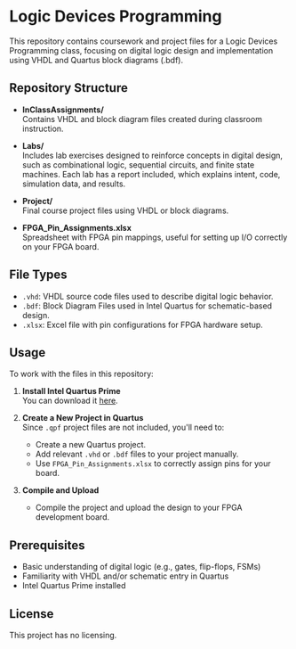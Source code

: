 # Logic Devices Programming

This repository contains coursework and project files for a Logic Devices Programming class, focusing on digital logic design and implementation using VHDL and Quartus block diagrams (.bdf). 

## Repository Structure

- **InClassAssignments/**  
  Contains VHDL and block diagram files created during classroom instruction.

- **Labs/**  
  Includes lab exercises designed to reinforce concepts in digital design, such as combinational logic, sequential circuits, and finite state machines. Each lab has a report included, which explains intent, code, simulation data, and results.

- **Project/**  
  Final course project files using VHDL or block diagrams.

- **FPGA_Pin_Assignments.xlsx**  
  Spreadsheet with FPGA pin mappings, useful for setting up I/O correctly on your FPGA board.

## File Types

- `.vhd`: VHDL source code files used to describe digital logic behavior.
- `.bdf`: Block Diagram Files used in Intel Quartus for schematic-based design.
- `.xlsx`: Excel file with pin configurations for FPGA hardware setup.

## Usage

To work with the files in this repository:

1. **Install Intel Quartus Prime**  
   You can download it [here](https://www.intel.com/content/www/us/en/software/programmable/quartus-prime/overview.html).

2. **Create a New Project in Quartus**  
   Since `.qpf` project files are not included, you'll need to:
   - Create a new Quartus project.
   - Add relevant `.vhd` or `.bdf` files to your project manually.
   - Use `FPGA_Pin_Assignments.xlsx` to correctly assign pins for your board.

3. **Compile and Upload**  
   - Compile the project and upload the design to your FPGA development board.

## Prerequisites

- Basic understanding of digital logic (e.g., gates, flip-flops, FSMs)
- Familiarity with VHDL and/or schematic entry in Quartus
- Intel Quartus Prime installed

## License

This project has no licensing.
